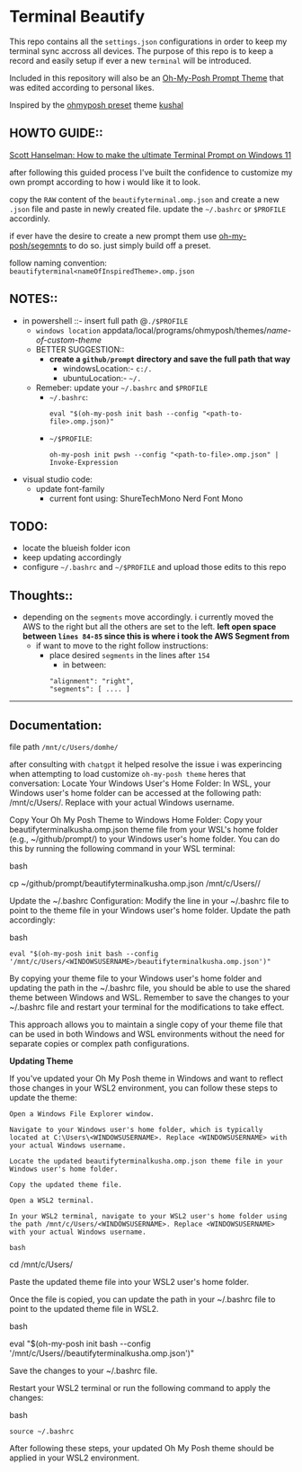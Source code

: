 # Terminal Beautify

This repo contains all the `settings.json` configurations in order to keep my terminal sync accross all devices. The purpose of this repo is to keep a record and easily setup if ever a new `terminal` will be introduced.

Included in this repository will also be an [Oh-My-Posh Prompt Theme](https://ohmyposh.dev/docs/) that was edited according to personal likes. 

Inspired by the [ohmyposh preset](https://ohmyposh.dev/docs/themes) theme [kushal](https://github.com/JanDeDobbeleer/oh-my-posh/blob/main/themes/kushal.omp.json)

## HOWTO GUIDE:: 
[Scott Hanselman: How to make the ultimate Terminal Prompt on Windows 11](https://www.youtube.com/watch?v%253DVT2L1SXFq9U%2526t%253D1935s)

after following this guided process I've built the confidence to customize my own prompt according to how i would like it to look.

copy the `RAW` content of the `beautifyterminal.omp.json` and create a new `.json` file and paste in newly created file. update the `~/.bashrc` or `$PROFILE` accordinly.

if ever have the desire to create a new prompt them use [oh-my-posh/segemnts](https://ohmyposh.dev/docs/segments/) to do so. just simply build off a preset.

follow naming convention: `beautifyterminal<nameOfInspiredTheme>.omp.json`

## NOTES::

- in powershell ::- insert full path @`./$PROFILE`
  - `windows location` appdata/local/programs/ohmyposh/themes/*name-of-custom-theme*
  - BETTER SUGGESTION::
    - **create a `github/prompt` directory and save the full path that way**
        - windowsLocation:- `c:/.`
        - ubuntuLocation:- `~/.`
  - Remeber: update your `~/.bashrc` and `$PROFILE`
    - `~/.bashrc`:
        ```
        eval "$(oh-my-posh init bash --config "<path-to-file>.omp.json)"
        ```
    - `~/$PROFILE`:
        ```
        oh-my-posh init pwsh --config "<path-to-file>.omp.json" | Invoke-Expression
        ```   
- visual studio code:
	- update font-family
    	- current font using: ShureTechMono Nerd Font Mono


## TODO:
- locate the blueish folder icon
- keep updating accordingly
- configure `~/.bashrc` and `~/$PROFILE` and upload those edits to this repo

## Thoughts::
  - depending on the `segments` move accordingly. i currently moved the AWS to the right but all the others are set to the left. **left open space between `lines 84-85` since this is where i took the AWS Segment from**
    -  if want to move to the right follow instructions:
       - place desired `segments` in the lines after `154`
         - in between:
         ```
         "alignment": "right",
         "segments": [ .... ]
         ```
----

## Documentation:

file path `/mnt/c/Users/domhe/`

after consulting with `chatgpt` it helped resolve the issue i was experincing when attempting to load customize `oh-my-posh theme` heres that conversation:
Locate Your Windows User's Home Folder: In WSL, your Windows user's home folder can be accessed at the following path: /mnt/c/Users/<WINDOWSUSERNAME>. Replace <WINDOWSUSERNAME> with your actual Windows username.

Copy Your Oh My Posh Theme to Windows Home Folder: Copy your beautifyterminalkusha.omp.json theme file from your WSL's home folder (e.g., ~/github/prompt/) to your Windows user's home folder. You can do this by running the following command in your WSL terminal:

bash

cp ~/github/prompt/beautifyterminalkusha.omp.json /mnt/c/Users/<WINDOWSUSERNAME>/

Update the ~/.bashrc Configuration: Modify the line in your ~/.bashrc file to point to the theme file in your Windows user's home folder. Update the path accordingly:

bash

    eval "$(oh-my-posh init bash --config '/mnt/c/Users/<WINDOWSUSERNAME>/beautifyterminalkusha.omp.json')"

By copying your theme file to your Windows user's home folder and updating the path in the ~/.bashrc file, you should be able to use the shared theme between Windows and WSL. Remember to save the changes to your ~/.bashrc file and restart your terminal for the modifications to take effect.

This approach allows you to maintain a single copy of your theme file that can be used in both Windows and WSL environments without the need for separate copies or complex path configurations.  


**Updating Theme**

If you've updated your Oh My Posh theme in Windows and want to reflect those changes in your WSL2 environment, you can follow these steps to update the theme:

    Open a Windows File Explorer window.

    Navigate to your Windows user's home folder, which is typically located at C:\Users\<WINDOWSUSERNAME>. Replace <WINDOWSUSERNAME> with your actual Windows username.

    Locate the updated beautifyterminalkusha.omp.json theme file in your Windows user's home folder.

    Copy the updated theme file.

    Open a WSL2 terminal.

    In your WSL2 terminal, navigate to your WSL2 user's home folder using the path /mnt/c/Users/<WINDOWSUSERNAME>. Replace <WINDOWSUSERNAME> with your actual Windows username.

    bash

cd /mnt/c/Users/<WINDOWSUSERNAME>

Paste the updated theme file into your WSL2 user's home folder.

Once the file is copied, you can update the path in your ~/.bashrc file to point to the updated theme file in WSL2.

bash

eval "$(oh-my-posh init bash --config '/mnt/c/Users/<WINDOWSUSERNAME>/beautifyterminalkusha.omp.json')"

Save the changes to your ~/.bashrc file.

Restart your WSL2 terminal or run the following command to apply the changes:

bash

    source ~/.bashrc

After following these steps, your updated Oh My Posh theme should be applied in your WSL2 environment.
